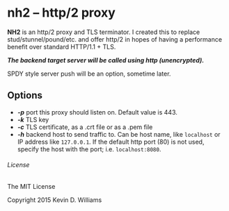 # nh2 – http/2 proxy

__NH2__ is an http/2 proxy and TLS terminator. I created this to replace stud/stunnel/pound/etc. and offer http/2 in hopes of having a performance benefit over standard HTTP/1.1 + TLS.

__*The backend target server will be called using http (unencrypted).*__

SPDY style server push will be an option, sometime later.

## Options

 * __*-p*__ port this proxy should listen on. Default value is 443.
 * __*-k*__ TLS key
 * __*-c*__ TLS certificate, as a .crt file or as a .pem file
 * __*-h*__ backend host to send traffic to. Can be host name, like `localhost` or IP address like `127.0.0.1`. If the default http port (80) is not used, specify the host with the port; i.e. `localhost:8080`.

###### License

The MIT License

Copyright 2015 Kevin D. Williams
